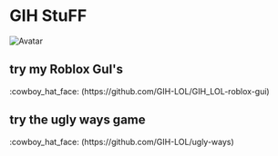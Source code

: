 # GIH StuFF
<img src="https://cdn.discordapp.com/attachments/767055759389098034/1284547331722706945/e1118f4f-5e8a-4634-999e-e9bfe9a5bbf1.png?ex=66e7076d&is=66e5b5ed&hm=eed3e867f4bbf1b986ab759d34bd1f2fac47e24d00933e098135505c5e7d0f33&" alt="Avatar">

<body>

<h2>try my Roblox GuI's</h2>:cowboy_hat_face:	
   (https://github.com/GIH-LOL/GIH_LOL-roblox-gui)

<h2>try the ugly ways game</h2>:cowboy_hat_face:	
   (https://github.com/GIH-LOL/ugly-ways)

</body>










